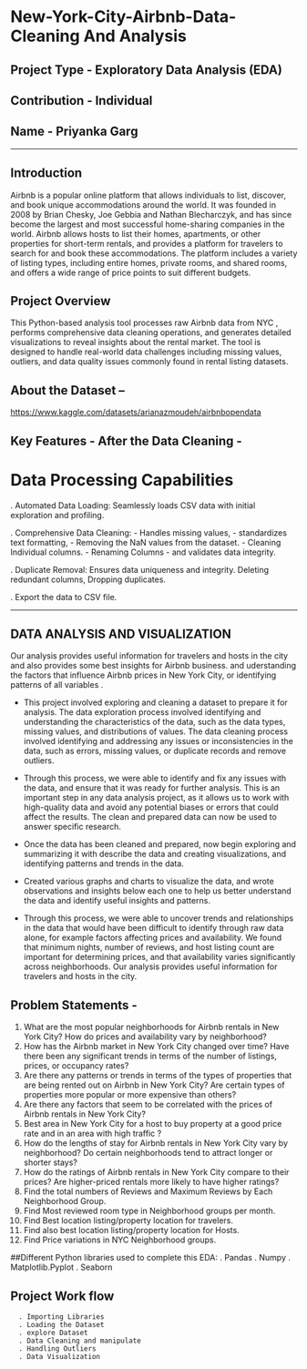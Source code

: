# New-York-City-Airbnb-Data-Cleaning And Analysis

## Project Type - Exploratory Data Analysis (EDA)
## Contribution - Individual
## Name - Priyanka Garg
---

## Introduction
Airbnb is a popular online platform that allows individuals to list, discover, and book unique accommodations around the world. It was founded in 2008 by Brian Chesky, Joe Gebbia and Nathan Blecharczyk, and has since become the largest and most successful home-sharing companies in the world.
Airbnb allows hosts to list their homes, apartments, or other properties for short-term rentals, and provides a platform for travelers to search for and book these accommodations. The platform includes a variety of listing types, including entire homes, private rooms, and shared rooms, and offers a wide range of price points to suit different budgets.

## Project Overview
This Python-based analysis tool processes raw Airbnb data from NYC , performs comprehensive data cleaning operations, and generates detailed visualizations to reveal insights about the rental market. The tool is designed to handle real-world data challenges including missing values, outliers, and data quality issues commonly found in rental listing datasets.

## About the Dataset –

https://www.kaggle.com/datasets/arianazmoudeh/airbnbopendata

## Key Features - After the Data Cleaning -

# Data Processing Capabilities
. Automated Data Loading: Seamlessly loads CSV data with initial exploration and profiling.

. Comprehensive Data Cleaning:
      - Handles missing values,
      - standardizes text formatting, 
      - Removing the NaN values from the dataset.
      - Cleaning Individual columns.
      - Renaming Columns
      - and validates data integrity.
      
. Duplicate Removal: Ensures data uniqueness and integrity. Deleting redundant columns,  Dropping duplicates.

. Export the data to CSV file.

---

## DATA ANALYSIS AND VISUALIZATION 
Our analysis provides useful information for travelers and hosts in the city and also provides some best insights for Airbnb business. and uderstanding the factors that influence Airbnb prices in New York City, or identifying patterns of all variables .

* This project involved exploring and cleaning a dataset to prepare it for analysis. The data exploration process involved identifying and understanding the characteristics of the data, such as the data types, missing values, and distributions of values. The data cleaning process involved identifying and addressing any issues or inconsistencies in the data, such as errors, missing values, or duplicate records and remove outliers.

* Through this process, we were able to identify and fix any issues with the data, and ensure that it was ready for further analysis. This is an important step in any data analysis project, as it allows us to work with high-quality data and avoid any potential biases or errors that could affect the results. The clean and prepared data can now be used to answer specific research.

* Once the data has been cleaned and prepared, now begin exploring and summarizing it with describe the data and creating visualizations, and identifying patterns and trends in the data. 

* Created various graphs and charts to visualize the data, and wrote observations and insights below each one to help us better understand the data and identify useful insights and patterns.

* Through this process, we were able to uncover trends and relationships in the data that would have been difficult to identify through raw data alone, for example factors affecting prices and availability. We found that minimum nights, number of reviews, and host listing count are important for determining prices, and that availability varies significantly across neighborhoods. Our analysis provides useful information for travelers and hosts in the city.

## Problem Statements -
1. What are the most popular neighborhoods for Airbnb rentals in New York City? How do prices and availability vary by neighborhood?
2. How has the Airbnb market in New York City changed over time? Have there been any significant trends in terms of the number of listings, prices, or occupancy rates?
3. Are there any patterns or trends in terms of the types of properties that are being rented out on Airbnb in New York City? Are certain types of properties more popular or more expensive than others?
4. Are there any factors that seem to be correlated with the prices of Airbnb rentals in New York City?
5. Best area in New York City for a host to buy property at a good price rate and in an area with high traffic ?
6. How do the lengths of stay for Airbnb rentals in New York City vary by neighborhood? Do certain neighborhoods tend to attract longer or shorter stays?
7. How do the ratings of Airbnb rentals in New York City compare to their prices? Are higher-priced rentals more likely to have higher ratings?
8. Find the total numbers of Reviews and Maximum Reviews by Each Neighborhood Group.
9. Find Most reviewed room type in Neighborhood groups per month.
10. Find Best location listing/property location for travelers.
11. Find also best location listing/property location for Hosts.
12. Find Price variations in NYC Neighborhood groups.

##Different Python libraries used to complete this EDA:
      . Pandas
      . Numpy
      . Matplotlib.Pyplot
      . Seaborn
      
## Project Work flow
      . Importing Libraries
      . Loading the Dataset
      . explore Dataset
      . Data Cleaning and manipulate
      . Handling Outliers
      . Data Visualization


